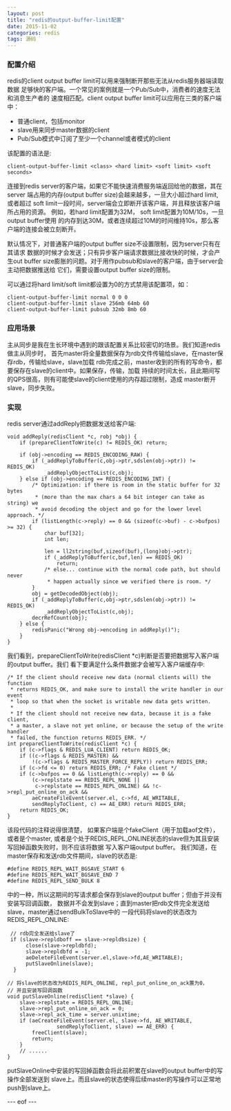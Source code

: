 ```yaml
---
layout: post
title: "redis的output-buffer-limit配置"
date: 2015-11-02
categories: redis
tags: 源码
---
```


### **配置介绍** ###

redis的client output buffer limit可以用来强制断开那些无法从redis服务器端读取数据
足够快的客户端。一个常见的案例就是一个Pub/Sub中，消费者的速度无法和消息生产者的
速度相匹配。client output buffer limit可以应用在三类的客户端中：

- 普通client，包括monitor
- slave用来同步master数据的client
- Pub/Sub模式中订阅了至少一个channel或者模式的client

该配置的语法是:

    client-output-buffer-limit <class> <hard limit> <soft limit> <soft seconds>

连接到redis server的客户端，如果它不能快速消费服务端返回给他的数据，其在server
端占用的内存(output buffer size)会越来越多，一旦大小超过hard limit, 或者超过
soft limit一段时间，server端会立即断开该客户端，并且释放该客户端所占用的资源。
例如，若hard limit配置为32M， soft limit配置为10M/10s，一旦output buffer使用
的内存到达30M，或者连续超过10M的时间维持10s，那么客户端的连接会被立刻断开。

默认情况下，对普通客户端的output buffer size不设置限制，因为server只有在其请求
数据的时候才会发送；只有异步客户端请求数据比接收快的时候，才会产生out buffer 
size膨胀的问题。对于用作pubsub和slave的客户端，由于server会主动把数据推送给
它们，需要设置output buffer size的限制。

可以通过将hard limit/soft limit都设置为0的方式禁用该配置项，如：

    client-output-buffer-limit normal 0 0 0 
    client-output-buffer-limit slave 256mb 64mb 60 
    client-output-buffer-limit pubsub 32mb 8mb 60 

### **应用场景** ###

主从同步是我在生长环境中遇到的跟该配置关系比较密切的场景。我们知道redis做主从同步时，
首先master将全量数据保存为rdb文件传输给slave，在master保存rdb，传输给slave，slave加载
rdb完成之前，master收到的所有的写命令，都要保存在slave的client中。如果保存，传输，加载
持续的时间太长，且此期间写的QPS很高，则有可能使slave的client使用的内存超过限制，造成
master断开slave，同步失败。

### **实现** ###

redis server通过addReply把数据发送给客户端:

    void addReply(redisClient *c, robj *obj) {
        if (prepareClientToWrite(c) != REDIS_OK) return;
    
        if (obj->encoding == REDIS_ENCODING_RAW) {
            if (_addReplyToBuffer(c,obj->ptr,sdslen(obj->ptr)) != REDIS_OK)
                _addReplyObjectToList(c,obj);
        } else if (obj->encoding == REDIS_ENCODING_INT) {
            /* Optimization: if there is room in the static buffer for 32 bytes
             * (more than the max chars a 64 bit integer can take as string) we
             * avoid decoding the object and go for the lower level approach. */
            if (listLength(c->reply) == 0 && (sizeof(c->buf) - c->bufpos) >= 32) {
                char buf[32];
                int len;
    
                len = ll2string(buf,sizeof(buf),(long)obj->ptr);
                if (_addReplyToBuffer(c,buf,len) == REDIS_OK)
                    return;
                /* else... continue with the normal code path, but should never
                 * happen actually since we verified there is room. */
            }
            obj = getDecodedObject(obj);
            if (_addReplyToBuffer(c,obj->ptr,sdslen(obj->ptr)) != REDIS_OK)
                _addReplyObjectToList(c,obj);
            decrRefCount(obj);
        } else {
            redisPanic("Wrong obj->encoding in addReply()");
        }
    }

我们看到，prepareClientToWrite(redisClient *c)判断是否要把数据写入客户端的output buffer。我们
看下要满足什么条件数据才会被写入客户端缓存中:

    /* If the client should receive new data (normal clients will) the function
     * returns REDIS_OK, and make sure to install the write handler in our event
     * loop so that when the socket is writable new data gets written.
     *
     * If the client should not receive new data, because it is a fake client,
     * a master, a slave not yet online, or because the setup of the write handler
     * failed, the function returns REDIS_ERR. */
    int prepareClientToWrite(redisClient *c) {
        if (c->flags & REDIS_LUA_CLIENT) return REDIS_OK;
        if ((c->flags & REDIS_MASTER) &&
            !(c->flags & REDIS_MASTER_FORCE_REPLY)) return REDIS_ERR;
        if (c->fd <= 0) return REDIS_ERR; /* Fake client */
        if (c->bufpos == 0 && listLength(c->reply) == 0 &&
            (c->replstate == REDIS_REPL_NONE ||
             c->replstate == REDIS_REPL_ONLINE) && !c->repl_put_online_on_ack &&
            aeCreateFileEvent(server.el, c->fd, AE_WRITABLE,
            sendReplyToClient, c) == AE_ERR) return REDIS_ERR;
        return REDIS_OK;
    }
    
该段代码的注释说得很清楚， 如果客户端是个fakeClient（用于加载aof文件），或者是个master,
或者是个处于REDIS\_REPL\_ONLINE状态的slave但为其且安装写回掉函数失败时，则不应该将数据
写入客户端output buffer。 我们知道，在master保存和发送rdb文件期间，slave的状态是:

    #define REDIS_REPL_WAIT_BGSAVE_START 6    
    #define REDIS_REPL_WAIT_BGSAVE_END 7      
    #define REDIS_REPL_SEND_BULK 8            

中的一种，所以这期间的写请求都会保存到slave的output buffer；但由于并没有安装写回调函数，
数据并不会发到slave；直到master把rdb文件完全发送给slave，master通过sendBulkToSlave中的
一段代码将slave的状态改为REDIS\_REPL\_ONLINE:

     // rdb完全发送给slave了
     if (slave->repldboff == slave->repldbsize) {
          close(slave->repldbfd);
          slave->repldbfd = -1;
          aeDeleteFileEvent(server.el,slave->fd,AE_WRITABLE);
          putSlaveOnline(slave);
      }

    // 将slave的状态改为REDIS_REPL_ONLINE, repl_put_online_on_ack置为0，
    // 并且安装写回调函数
    void putSlaveOnline(redisClient *slave) {
        slave->replstate = REDIS_REPL_ONLINE;
        slave->repl_put_online_on_ack = 0;
        slave->repl_ack_time = server.unixtime;
        if (aeCreateFileEvent(server.el, slave->fd, AE_WRITABLE,
                    sendReplyToClient, slave) == AE_ERR) {
            freeClient(slave);
            return;
        }
        // ......
    }

putSlaveOnline中安装的写回掉函数会将此前积累在slave的output buffer中的写操作全部发送到
slave上。而且slave的状态使得后续master的写操作可以正常地push到slave上。

--- eof ---
